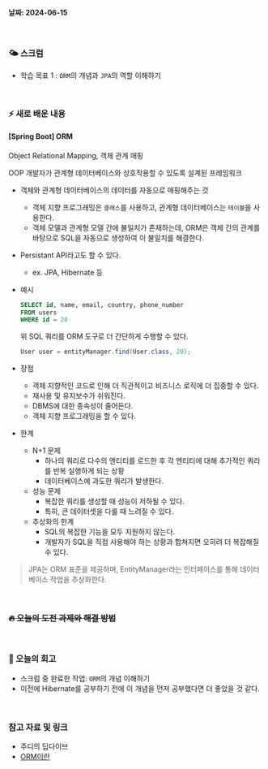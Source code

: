 #### 날짜: 2024-06-15

<br/>

### 🌤️ 스크럼

-   학습 목표 1 : `ORM`의 개념과 `JPA`의 역할 이해하기

<br/>

### ⚡️ 새로 배운 내용

#### [Spring Boot] ORM

Object Relational Mapping, 객체 관계 매핑

OOP 개발자가 관계형 데이터베이스와 상호작용할 수 있도록 설계된 프레임워크

-   객체와 관계형 데이터베이스의 데이터를 자동으로 매핑해주는 것
    -   객체 지향 프로그래밍은 `클래스`를 사용하고, 관계형 데이터베이스는 `테이블`을 사용한다.
    -   객체 모델과 관계형 모델 간에 불일치가 존재하는데, ORM은 객체 간의 관계를 바탕으로 SQL을 자동으로 생성하여 이 불일치를 해결한다.
-   Persistant API라고도 할 수 있다.

    -   ex. JPA, Hibernate 등

-   예시

    ```sql
    SELECT id, name, email, country, phone_number
    FROM users
    WHERE id = 20
    ```

    위 SQL 쿼리를 ORM 도구로 더 간단하게 수행할 수 있다.

    ```java
    User user = entityManager.find(User.class, 20);
    ```

-   장점
    -   객체 지향적인 코드로 인해 더 직관적이고 비즈니스 로직에 더 집중할 수 있다.
    -   재사용 및 유지보수가 쉬워진다.
    -   DBMS에 대한 종속성이 줄어든다.
    -   객체 지향 프로그래밍을 할 수 있다.
-   한계
    -   N+1 문제
        -   하나의 쿼리로 다수의 엔티티를 로드한 후 각 엔티티에 대해 추가적인 쿼리를 반복 실행하게 되는 상황
        -   데이터베이스에 과도한 쿼리가 발생한다.
    -   성능 문제
        -   복잡한 쿼리를 생성할 때 성능이 저하될 수 있다.
        -   특히, 큰 데이터셋을 다룰 때 느려질 수 있다.
    -   추상화의 한계
        -   SQL의 복잡한 기능을 모두 지원하지 않는다.
        -   개발자가 SQL을 직접 사용해야 하는 상황과 합쳐지면 오히려 더 복잡해질 수 있다.

> JPA는 ORM 표준을 제공하며, EntityManager라는 인터페이스를 통해 데이터베이스 작업을 추상화한다.

<br/>

### ~~🔥 오늘의 도전 과제와 해결 방법~~

<br/>

### 🤔 오늘의 회고

-   스크럼 중 완료한 작업: `ORM`의 개념 이해하기
-   이전에 Hibernate를 공부하기 전에 이 개념을 먼저 공부했다면 더 좋았을 것 같다.

<br/>

### 참고 자료 및 링크

-   주디의 딥다이브
-   [ORM이란](https://gmlwjd9405.github.io/2019/02/01/orm.html)
